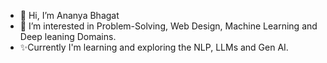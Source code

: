 - 👋 Hi, I’m Ananya Bhagat
- 👀 I’m interested in Problem-Solving, Web Design, Machine Learning and Deep leaning  Domains.
- ✨Currently I'm learning and exploring the NLP, LLMs and Gen AI.


<!---
bhagatananya05/bhagatananya05 is a ✨ special ✨ repository because its `README.md` (this file) appears on your GitHub profile.
You can click the Preview link to take a look at your changes.
--->
